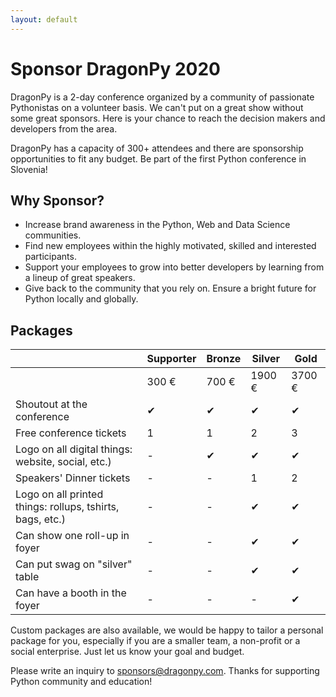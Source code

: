 ```yaml
---
layout: default
---
```


# Sponsor DragonPy 2020

DragonPy is a 2-day conference organized by a community of passionate Pythonistas on a volunteer basis. We can't put on a great show without some great sponsors. Here is your chance to reach the decision makers and developers from the area.

DragonPy has a capacity of 300+ attendees and there are sponsorship opportunities to fit any budget. Be part of the first Python conference in Slovenia!

## Why Sponsor?

* Increase brand awareness in the Python, Web and Data Science communities.
* Find new employees within the highly motivated, skilled and interested participants.
* Support your employees to grow into better developers by learning from a lineup of great speakers.
* Give back to the community that you rely on. Ensure a bright future for Python locally and globally.

## Packages

<table class="table table-hover">
    <thead>
    <tr>
        <th>&nbsp;</th>
        <th>Supporter</th>
        <th>Bronze</th>
        <th>Silver</th>
        <th>Gold</th>
    </tr>
    </thead>
    <tbody>
    <tr>
        <td>&nbsp;</td>
        <td class="text-nowrap">300 €</td>
        <td class="text-nowrap">700 €</td>
        <td class="text-nowrap">1900 €</td>
        <td class="text-nowrap">3700 €</td>
    </tr>
    <tr>
        <td>Shoutout at the conference</td>
        <td>✔</td>
        <td>✔</td>
        <td>✔</td>
        <td>✔</td>
    </tr>
    <tr>
        <td>Free conference tickets</td>
        <td>1</td>
        <td>1</td>
        <td>2</td>
        <td>3</td>
    </tr>
    <tr>
        <td>Logo on all digital things: website, social, etc.)</td>
        <td>-</td>
        <td>✔</td>
        <td>✔</td>
        <td>✔</td>
    </tr>
    <tr>
        <td>Speakers' Dinner tickets</td>
        <td>-</td>
        <td>-</td>
        <td>1</td>
        <td>2</td>
    </tr>
    <tr>
        <td>Logo on all printed things: rollups, tshirts, bags, etc.)</td>
        <td>-</td>
        <td>-</td>
        <td>✔</td>
        <td>✔</td>
    </tr>
    <tr>
        <td>Can show one roll-up in foyer</td>
        <td>-</td>
        <td>-</td>
        <td>✔</td>
        <td>✔</td>
    </tr>
    <tr>
        <td>Can put swag on "silver" table</td>
        <td>-</td>
        <td>-</td>
        <td>✔</td>
        <td>✔</td>
    </tr>
    <tr>
        <td>Can have a booth in the foyer</td>
        <td>-</td>
        <td>-</td>
        <td>-</td>
        <td>✔</td>
    </tr>
    </tbody>
</table>


Custom packages are also available, we would be happy to tailor a personal package for you, especially if you are a smaller team, a non-profit or a social enterprise. Just let us know your goal and budget.

Please write an inquiry to sponsors@dragonpy.com. Thanks for supporting Python community and education!
